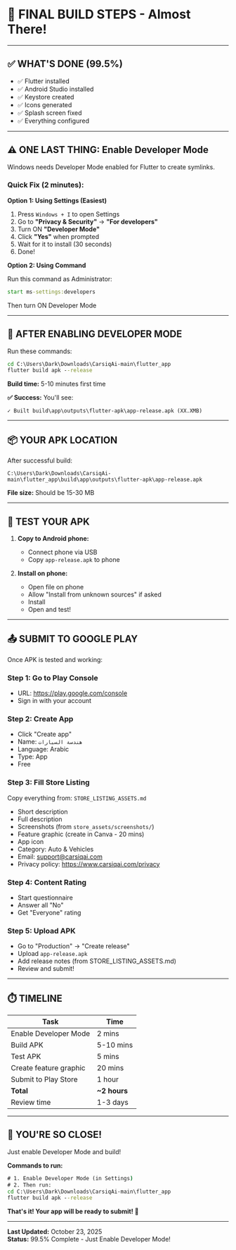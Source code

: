 # 🎯 FINAL BUILD STEPS - Almost There!

---

## ✅ WHAT'S DONE (99.5%)

- ✅ Flutter installed
- ✅ Android Studio installed
- ✅ Keystore created
- ✅ Icons generated
- ✅ Splash screen fixed
- ✅ Everything configured

---

## ⚠️ ONE LAST THING: Enable Developer Mode

Windows needs Developer Mode enabled for Flutter to create symlinks.

### Quick Fix (2 minutes):

**Option 1: Using Settings (Easiest)**

1. Press `Windows + I` to open Settings
2. Go to **"Privacy & Security"** → **"For developers"**
3. Turn ON **"Developer Mode"**
4. Click **"Yes"** when prompted
5. Wait for it to install (30 seconds)
6. Done!

**Option 2: Using Command**

Run this command as Administrator:
```cmd
start ms-settings:developers
```
Then turn ON Developer Mode

---

## 🚀 AFTER ENABLING DEVELOPER MODE

Run these commands:

```cmd
cd C:\Users\Dark\Downloads\CarsiqAi-main\flutter_app
flutter build apk --release
```

**Build time:** 5-10 minutes first time

**✅ Success:** You'll see:
```
✓ Built build\app\outputs\flutter-apk\app-release.apk (XX.XMB)
```

---

## 📦 YOUR APK LOCATION

After successful build:
```
C:\Users\Dark\Downloads\CarsiqAi-main\flutter_app\build\app\outputs\flutter-apk\app-release.apk
```

**File size:** Should be 15-30 MB

---

## 🧪 TEST YOUR APK

1. **Copy to Android phone:**
   - Connect phone via USB
   - Copy `app-release.apk` to phone

2. **Install on phone:**
   - Open file on phone
   - Allow "Install from unknown sources" if asked
   - Install
   - Open and test!

---

## 📤 SUBMIT TO GOOGLE PLAY

Once APK is tested and working:

### Step 1: Go to Play Console
- URL: https://play.google.com/console
- Sign in with your account

### Step 2: Create App
- Click "Create app"
- Name: `هندسة السيارات`
- Language: Arabic
- Type: App
- Free

### Step 3: Fill Store Listing
Copy everything from: `STORE_LISTING_ASSETS.md`

- Short description
- Full description
- Screenshots (from `store_assets/screenshots/`)
- Feature graphic (create in Canva - 20 mins)
- App icon
- Category: Auto & Vehicles
- Email: support@carsiqai.com
- Privacy policy: https://www.carsiqai.com/privacy

### Step 4: Content Rating
- Start questionnaire
- Answer all "No"
- Get "Everyone" rating

### Step 5: Upload APK
- Go to "Production" → "Create release"
- Upload `app-release.apk`
- Add release notes (from STORE_LISTING_ASSETS.md)
- Review and submit!

---

## ⏱️ TIMELINE

| Task | Time |
|------|------|
| Enable Developer Mode | 2 mins |
| Build APK | 5-10 mins |
| Test APK | 5 mins |
| Create feature graphic | 20 mins |
| Submit to Play Store | 1 hour |
| **Total** | **~2 hours** |
| Review time | 1-3 days |

---

## 🎉 YOU'RE SO CLOSE!

Just enable Developer Mode and build!

**Commands to run:**
```cmd
# 1. Enable Developer Mode (in Settings)
# 2. Then run:
cd C:\Users\Dark\Downloads\CarsiqAi-main\flutter_app
flutter build apk --release
```

**That's it! Your app will be ready to submit! 🚀**

---

**Last Updated:** October 23, 2025  
**Status:** 99.5% Complete - Just Enable Developer Mode!
